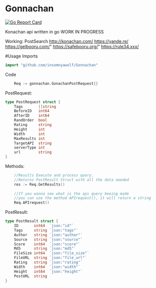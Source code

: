 # Gonnachan

[![Go Report Card](https://goreportcard.com/badge/github.com/insomnyawolf/Gonnachan)](https://goreportcard.com/report/github.com/insomnyawolf/Gonnachan)

Konachan api written in go WORK IN PROGRESS

Working:
    PostSearch
        http://konachan.com/
        https://yande.re/
        https://gelbooru.com/"
        https://safebooru.org/"
        https://rule34.xxx/

#Usage
Imports
```go
import "github.com/insomnyawolf/Gonnachan"
```
Code
```go
	Req := gonnachan.GonachanPostRequest{}
```
PostRequest:
```go
type PostRequest struct {
	Tags       []string
	BeforeID   int64
	AfterID    int64
	RandOrder  bool
	Rating     string
	Height     int
	Width      int
	MaxResults int
	TargetAPI  string
	serverType int
	url        string
}
```
Methods:
```go
	//Results Execute and process query.
	//Returns PostResult Struct with all the data needed
	res := Req.GetResults()
	
	//If you wanna see what is the api query beeing made
	//you can use the method APIrequest(), it will return a string
	Req.APIrequest()
```
PostResult:
```go
type PostResult struct {
	ID       int64  `json:"id"`
	Tags     string `json:"tags"`
	Author   string `json:"author"`
	Source   string `json:"source"`
	Score    int64  `json:"score"`
	Md5      string `json:"md5"`
	FileSize int64  `json:"file_size"`
	FileURL  string `json:"file_url"`
	Rating   string `json:"rating"`
	Width    int64  `json:"width"`
	Height   int64  `json:"height"`
	PostURL  string
}
```